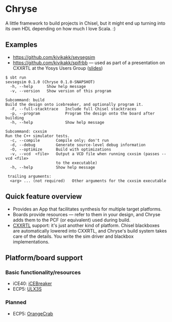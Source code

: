 # Chryse

A little framework to build projects in Chisel, but it might end up turning into
its own HDL depending on how much I love Scala. :)

## Examples

* <https://github.com/kivikakk/sevsegsim>
* <https://github.com/kivikakk/spifrbb> — used as part of a presentation on
  CXXRTL at the Yosys Users Group ([slides])

[slides]: https://f.hrzn.ee/chiselcxx.pdf

```console
$ sbt run
sevsegsim 0.1.0 (Chryse 0.1.0-SNAPSHOT)
  -h, --help      Show help message
  -v, --version   Show version of this program

Subcommand: build
Build the design onto icebreaker, and optionally program it.
  -F, --full-stacktrace   Include full Chisel stacktraces
  -p, --program           Program the design onto the board after building
  -h, --help              Show help message

Subcommand: cxxsim
Run the C++ simulator tests.
  -c, --compile       Compile only; don't run
  -d, --debug         Generate source-level debug information
  -O, --optimize      Build with optimizations
  -v, --vcd  <file>   Output a VCD file when running cxxsim (passes --vcd <file>
                      to the executable)
  -h, --help          Show help message

 trailing arguments:
  <arg> ... (not required)   Other arguments for the cxxsim executable
```

## Quick feature overview

* Provides an App that facilitates synthesis for multiple target platforms.
* Boards provide resources — refer to them in your design, and Chryse adds them
  to the PCF (or equivalent) used during build.
* [CXXRTL] support: it's just another kind of platform. Chisel blackboxes are
  automatically lowered into CXXRTL, and Chryse's build system takes care of the
  details. You write the sim driver and blackbox implementations.

[CXXRTL]: https://yosyshq.readthedocs.io/projects/yosys/en/latest/cmd/write_cxxrtl.html

## Platform/board support

### Basic functionality/resources

* iCE40: [iCEBreaker]
* ECP5: [ULX3S]

### Planned

* ECP5: [OrangeCrab]

[iCEBreaker]: https://yosyshq.readthedocs.io/projects/yosys/en/latest/cmd/write_cxxrtl.html
[ULX3S]: https://f.hrzn.ee/chiselcxx.pdf
[OrangeCrab]: https://1bitsquared.com/products/orangecrab
